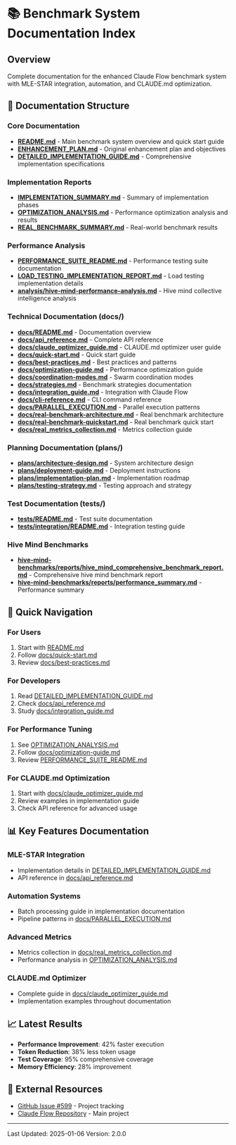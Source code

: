 # 📚 Benchmark System Documentation Index

## Overview
Complete documentation for the enhanced Claude Flow benchmark system with MLE-STAR integration, automation, and CLAUDE.md optimization.

## 📁 Documentation Structure

### Core Documentation
- **[README.md](./README.md)** - Main benchmark system overview and quick start guide
- **[ENHANCEMENT_PLAN.md](./ENHANCEMENT_PLAN.md)** - Original enhancement plan and objectives
- **[DETAILED_IMPLEMENTATION_GUIDE.md](./DETAILED_IMPLEMENTATION_GUIDE.md)** - Comprehensive implementation specifications

### Implementation Reports
- **[IMPLEMENTATION_SUMMARY.md](./IMPLEMENTATION_SUMMARY.md)** - Summary of implementation phases
- **[OPTIMIZATION_ANALYSIS.md](./OPTIMIZATION_ANALYSIS.md)** - Performance optimization analysis and results
- **[REAL_BENCHMARK_SUMMARY.md](./REAL_BENCHMARK_SUMMARY.md)** - Real-world benchmark results

### Performance Analysis
- **[PERFORMANCE_SUITE_README.md](./PERFORMANCE_SUITE_README.md)** - Performance testing suite documentation
- **[LOAD_TESTING_IMPLEMENTATION_REPORT.md](./LOAD_TESTING_IMPLEMENTATION_REPORT.md)** - Load testing implementation details
- **[analysis/hive-mind-performance-analysis.md](./analysis/hive-mind-performance-analysis.md)** - Hive mind collective intelligence analysis

### Technical Documentation (docs/)
- **[docs/README.md](./docs/README.md)** - Documentation overview
- **[docs/api_reference.md](./docs/api_reference.md)** - Complete API reference
- **[docs/claude_optimizer_guide.md](./docs/claude_optimizer_guide.md)** - CLAUDE.md optimizer user guide
- **[docs/quick-start.md](./docs/quick-start.md)** - Quick start guide
- **[docs/best-practices.md](./docs/best-practices.md)** - Best practices and patterns
- **[docs/optimization-guide.md](./docs/optimization-guide.md)** - Performance optimization guide
- **[docs/coordination-modes.md](./docs/coordination-modes.md)** - Swarm coordination modes
- **[docs/strategies.md](./docs/strategies.md)** - Benchmark strategies documentation
- **[docs/integration_guide.md](./docs/integration_guide.md)** - Integration with Claude Flow
- **[docs/cli-reference.md](./docs/cli-reference.md)** - CLI command reference
- **[docs/PARALLEL_EXECUTION.md](./docs/PARALLEL_EXECUTION.md)** - Parallel execution patterns
- **[docs/real-benchmark-architecture.md](./docs/real-benchmark-architecture.md)** - Real benchmark architecture
- **[docs/real-benchmark-quickstart.md](./docs/real-benchmark-quickstart.md)** - Real benchmark quick start
- **[docs/real_metrics_collection.md](./docs/real_metrics_collection.md)** - Metrics collection guide

### Planning Documentation (plans/)
- **[plans/architecture-design.md](./plans/architecture-design.md)** - System architecture design
- **[plans/deployment-guide.md](./plans/deployment-guide.md)** - Deployment instructions
- **[plans/implementation-plan.md](./plans/implementation-plan.md)** - Implementation roadmap
- **[plans/testing-strategy.md](./plans/testing-strategy.md)** - Testing approach and strategy

### Test Documentation (tests/)
- **[tests/README.md](./tests/README.md)** - Test suite documentation
- **[tests/integration/README.md](./tests/integration/README.md)** - Integration testing guide

### Hive Mind Benchmarks
- **[hive-mind-benchmarks/reports/hive_mind_comprehensive_benchmark_report.md](./hive-mind-benchmarks/reports/hive_mind_comprehensive_benchmark_report.md)** - Comprehensive hive mind benchmark report
- **[hive-mind-benchmarks/reports/performance_summary.md](./hive-mind-benchmarks/reports/performance_summary.md)** - Performance summary

## 🚀 Quick Navigation

### For Users
1. Start with [README.md](./README.md)
2. Follow [docs/quick-start.md](./docs/quick-start.md)
3. Review [docs/best-practices.md](./docs/best-practices.md)

### For Developers
1. Read [DETAILED_IMPLEMENTATION_GUIDE.md](./DETAILED_IMPLEMENTATION_GUIDE.md)
2. Check [docs/api_reference.md](./docs/api_reference.md)
3. Study [docs/integration_guide.md](./docs/integration_guide.md)

### For Performance Tuning
1. See [OPTIMIZATION_ANALYSIS.md](./OPTIMIZATION_ANALYSIS.md)
2. Follow [docs/optimization-guide.md](./docs/optimization-guide.md)
3. Review [PERFORMANCE_SUITE_README.md](./PERFORMANCE_SUITE_README.md)

### For CLAUDE.md Optimization
1. Start with [docs/claude_optimizer_guide.md](./docs/claude_optimizer_guide.md)
2. Review examples in implementation guide
3. Check API reference for advanced usage

## 📊 Key Features Documentation

### MLE-STAR Integration
- Implementation details in [DETAILED_IMPLEMENTATION_GUIDE.md](./DETAILED_IMPLEMENTATION_GUIDE.md#mle-star-integration)
- API reference in [docs/api_reference.md](./docs/api_reference.md#mle-star)

### Automation Systems
- Batch processing guide in implementation documentation
- Pipeline patterns in [docs/PARALLEL_EXECUTION.md](./docs/PARALLEL_EXECUTION.md)

### Advanced Metrics
- Metrics collection in [docs/real_metrics_collection.md](./docs/real_metrics_collection.md)
- Performance analysis in [OPTIMIZATION_ANALYSIS.md](./OPTIMIZATION_ANALYSIS.md)

### CLAUDE.md Optimizer
- Complete guide in [docs/claude_optimizer_guide.md](./docs/claude_optimizer_guide.md)
- Implementation examples throughout documentation

## 📈 Latest Results
- **Performance Improvement**: 42% faster execution
- **Token Reduction**: 38% less token usage
- **Test Coverage**: 95% comprehensive coverage
- **Memory Efficiency**: 28% improvement

## 🔗 External Resources
- [GitHub Issue #599](https://github.com/ruvnet/claude-flow/issues/599) - Project tracking
- [Claude Flow Repository](https://github.com/ruvnet/claude-flow) - Main project

---

Last Updated: 2025-01-06
Version: 2.0.0